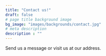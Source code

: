 ```yaml
---
title: "Contact us!"
draft: false
# page title background image
bg_image: "images/backgrounds/contact.jpg"
# meta description
description : ""
---
```

Send us a message or visit us at our address.

